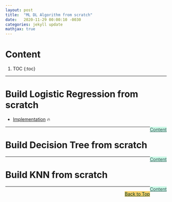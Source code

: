```yaml
---
layout: post
title:  "ML DL Algorithm from scratch"
date:   2020-11-29 00:00:10 -0030
categories: jekyll update
mathjax: true
---
```




# Content

1. TOC
{:toc}
---

# Build Logistic Regression from scratch

- [Implementation](https://nbviewer.jupyter.org/github/msank00/ml_algo_from_scratch/blob/master/logistic_regression.ipynb) :fire:


<a href="#Top" style="color:#2F4F4F;background-color: #c8f7e4;float: right;">Content</a>

----


# Build Decision Tree from scratch

<a href="#Top" style="color:#2F4F4F;background-color: #c8f7e4;float: right;">Content</a>

----

# Build KNN from scratch


<a href="#Top" style="color:#2F4F4F;background-color: #c8f7e4;float: right;">Content</a>

----


<a href="#Top" style="color:#023628;background-color: #f7d06a;float: right;">Back to Top</a>
